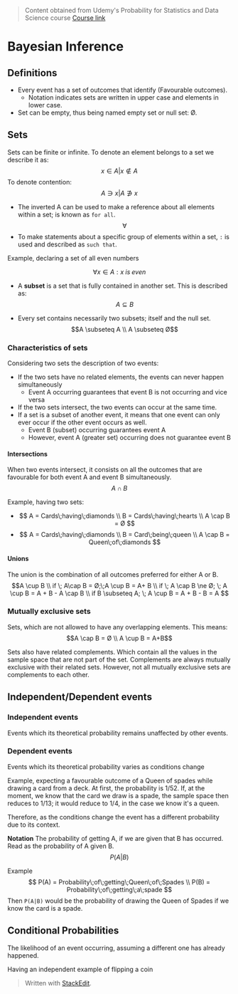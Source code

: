 > Content obtained from Udemy's Probability for Statistics and Data Science course [Course link](https://telusinternational.udemy.com/course/probability-for-statistics-and-data-science)

# Bayesian Inference

## Definitions
- Every event has a set of outcomes that identify (Favourable outcomes).
	- Notation indicates sets are written in upper case and elements in lower case.
- Set can be empty, thus being named empty set or null set: Ø.

## Sets

Sets can be finite or infinite. To denote an element belongs to a set we describe it as: 
$$x \in A | x \notin A$$
To denote contention:
$$A \ni x | A \notni x$$

- The inverted A can be used to make a reference about all elements within a set; is known as `for all`.
$$\forall$$
- To make statements about a specific group of elements within a set, `:` is used and described as `such that`.

Example, declaring a set of all even numbers

$$\forall x \in A : x\;is\;even$$

- A **subset** is a set that is fully contained in another set. This is described as: 
$$A \subseteq B$$

- Every set contains necessarily two subsets; itself and the null set. 
$$A \subseteq A \\
A \subseteq Ø$$

### Characteristics of sets
Considering two sets the description of two events:
- If the two sets have no related elements, the events can never happen simultaneously
	- Event A occurring guarantees that event B is not occurring and vice versa
- If the two sets intersect, the two events can occur at the same time.
- If a set is a subset of another event, it means that one event can only ever occur if the other event occurs as well.
	- Event B (subset) occurring guarantees event A
	- However, event A (greater set) occurring does not guarantee event B

#### Intersections

When two events intersect, it consists on all the outcomes that are favourable for both event A and event B simultaneously. 
$$A \cap B$$

Example, having two sets:
- $$
A = Cards\;having\;diamonds \\
B = Cards\;having\;hearts \\
A \cap B =  Ø
$$
- $$
A = Cards\;having\;diamonds \\
B = Card\;being\;queen \\
A \cap B = Queen\;of\;diamonds
$$

#### Unions

The union is the combination of all outcomes preferred for either A or B.
$$A \cup B \\ 
if \; A\cap B = Ø;\;A \cup B = A+ B \\
if \; A \cap B \ne Ø; \; A \cup B = A + B - A \cap B \\
if B \subseteq A; \; A \cup B = A + B - B = A
$$

### Mutually exclusive sets

Sets, which are not allowed to have any overlapping elements. This means:
$$A \cap B = Ø \\
A \cup B = A+B$$

Sets also have related complements. Which contain all the values in the sample space that are not part of the set. Complements are always mutually exclusive with their related sets. 
However, not all mutually exclusive sets are complements to each other.

## Independent/Dependent events

### Independent events

Events which its theoretical probability remains unaffected by other events.

### Dependent events

Events which its theoretical probability varies as conditions change

Example, expecting a favourable outcome of a Queen of spades while drawing a card from a deck. At first, the probability is 1/52. If, at the moment, we know that the card we draw is a spade, the sample space then reduces to 1/13; it would reduce to 1/4, in the case we know it's a queen.

Therefore, as the conditions change the event has a different probability due to its context.

**Notation**
The probability of getting A, if we are given that B has occurred. Read as the probability of A given B.
$$P(A|B)$$

Example
$$
P(A) = Probability\;of\;getting\;Queen\;of\;Spades \\
P(B) = Probability\;of\;getting\;a\;spade
$$
Then `P(A|B)` would be the probability of drawing the Queen of Spades if we know the card is a spade.


## Conditional Probabilities

The likelihood of an event occurring, assuming a different one has already happened.

Having an independent example of flipping a coin

> Written with [StackEdit](https://stackedit.io/).
<!--stackedit_data:
eyJoaXN0b3J5IjpbLTE1NjQ4Njc0MTksLTQ5MTIyNTQ0MSwxNj
QzMjMyMDc2LC0xNTM5MzQ1NTg5LC03MjQzNTQ0OTksLTE3MDUw
OTUwODEsLTU5MTQwOTUzMiwxOTcxNTUxMDg3XX0=
-->